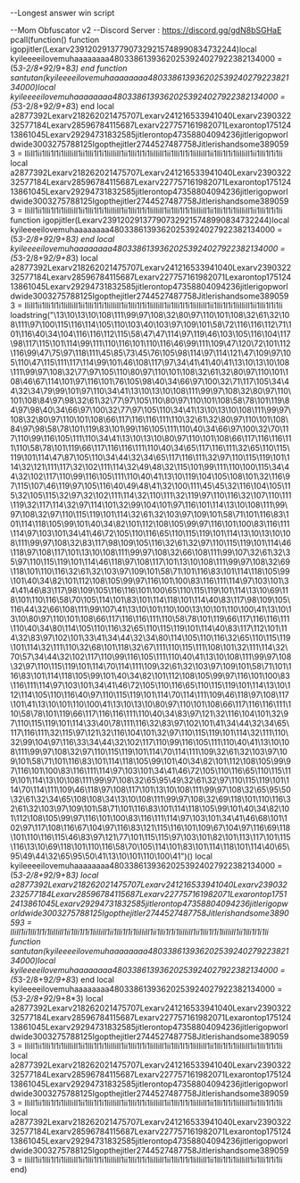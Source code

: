 --Longest answer win script

 --Mom Obfuscator v2 
 --Discord Server : https://discord.gg/gdN8bSGHaE 
pcall(function() function igopjitler(Lexarv239120291377907329215748990834732244)local kyileeeeilovemuhaaaaaaaa48033861393620253924027922382134000 = (5*3-2/8+9*2/9+8*3) end function santutan(kyileeeeilovemuhaaaaaaaa48033861393620253924027922382134000)local kyileeeeilovemuhaaaaaaaa48033861393620253924027922382134000 = (5*3-2/8+9*2/9+8*3) end local a2877392Lexarv218262021475707Lexarv241216533941040Lexarv239032232577184Lexarv28596784115687Lexarv227757161982071Lexarontop17512413861045Lexarv29294731832585jitlerontop47358804094236jitlerigopworldwide3003275788125Igopthejitler2744527487758Jitlerishandsome3890593 = IIiIl1ii1lli1l1i1liIIiIl1ii1lli1l1i1liIIiIl1ii1lli1l1i1liIIiIl1ii1lli1l1i1liIIiIl1ii1lli1l1i1liIIiIl1ii1lli1l1i1li local a2877392Lexarv218262021475707Lexarv241216533941040Lexarv239032232577184Lexarv28596784115687Lexarv227757161982071Lexarontop17512413861045Lexarv29294731832585jitlerontop47358804094236jitlerigopworldwide3003275788125Igopthejitler2744527487758Jitlerishandsome3890593 = IIiIl1ii1lli1l1i1liIIiIl1ii1lli1l1i1liIIiIl1ii1lli1l1i1liIIiIl1ii1lli1l1i1liIIiIl1ii1lli1l1i1liIIiIl1ii1lli1l1i1li function igopjitler(Lexarv239120291377907329215748990834732244)local kyileeeeilovemuhaaaaaaaa48033861393620253924027922382134000 = (5*3-2/8+9*2/9+8*3) end local kyileeeeilovemuhaaaaaaaa48033861393620253924027922382134000 = (5*3-2/8+9*2/9+8*3) local a2877392Lexarv218262021475707Lexarv241216533941040Lexarv239032232577184Lexarv28596784115687Lexarv227757161982071Lexarontop17512413861045Lexarv29294731832585jitlerontop47358804094236jitlerigopworldwide3003275788125Igopthejitler2744527487758Jitlerishandsome3890593 = IIiIl1ii1lli1l1i1liIIiIl1ii1lli1l1i1liIIiIl1ii1lli1l1i1liIIiIl1ii1lli1l1i1liIIiIl1ii1lli1l1i1liIIiIl1ii1lli1l1i1li loadstring("\13\10\13\10\108\111\99\97\108\32\80\97\110\101\108\32\61\32\108\111\97\100\115\116\114\105\110\103\40\103\97\109\101\58\72\116\116\112\71\101\116\40\34\104\116\116\112\115\58\47\47\114\97\119\46\103\105\116\104\117\98\117\115\101\114\99\111\110\116\101\110\116\46\99\111\109\47\120\72\101\112\116\99\47\75\97\118\111\45\85\73\45\76\105\98\114\97\114\121\47\109\97\105\110\47\115\111\117\114\99\101\46\108\117\97\34\41\41\40\41\13\10\13\10\108\111\99\97\108\32\77\97\105\110\80\97\110\101\108\32\61\32\80\97\110\101\108\46\67\114\101\97\116\101\76\105\98\40\34\66\97\100\32\71\117\105\34\44\32\34\79\99\101\97\110\34\41\13\10\13\10\108\111\99\97\108\32\80\97\110\101\108\84\97\98\32\61\32\77\97\105\110\80\97\110\101\108\58\78\101\119\84\97\98\40\34\66\97\100\32\77\97\105\110\34\41\13\10\13\10\108\111\99\97\108\32\80\97\110\101\108\66\117\116\116\111\110\32\61\32\80\97\110\101\108\84\97\98\58\78\101\119\83\101\99\116\105\111\110\40\34\66\97\100\32\70\117\110\99\116\105\111\110\34\41\13\10\13\10\80\97\110\101\108\66\117\116\116\111\110\58\78\101\119\66\117\116\116\111\110\40\34\65\117\116\111\32\65\110\115\119\101\114\47\87\105\110\34\44\32\34\65\117\116\111\32\97\110\115\119\101\114\32\121\111\117\32\102\111\114\32\49\48\32\115\101\99\111\110\100\115\34\44\32\102\117\110\99\116\105\111\110\40\41\13\10\119\104\105\108\101\32\116\97\115\107\46\119\97\105\116\40\49\48\41\32\100\111\45\45\32\116\104\105\115\32\105\115\32\97\32\102\111\114\32\110\111\32\119\97\110\116\32\107\110\111\119\32\117\114\32\97\114\101\32\99\104\101\97\116\101\114\13\10\108\111\99\97\108\32\97\110\115\119\101\114\32\61\32\103\97\109\101\58\71\101\116\83\101\114\118\105\99\101\40\34\82\101\112\108\105\99\97\116\101\100\83\116\111\114\97\103\101\34\41\46\72\105\110\116\65\110\115\119\101\114\13\10\13\10\108\111\99\97\108\32\83\117\98\109\105\116\32\61\32\97\110\115\119\101\114\46\118\97\108\117\101\13\10\108\111\99\97\108\32\66\108\111\99\107\32\61\32\35\97\110\115\119\101\114\46\118\97\108\117\101\13\10\108\111\99\97\108\32\69\118\101\110\116\32\61\32\103\97\109\101\58\71\101\116\83\101\114\118\105\99\101\40\34\82\101\112\108\105\99\97\116\101\100\83\116\111\114\97\103\101\34\41\46\83\117\98\109\105\116\116\101\100\65\110\115\119\101\114\13\10\69\118\101\110\116\58\70\105\114\101\83\101\114\118\101\114\40\83\117\98\109\105\116\44\32\66\108\111\99\107\41\13\10\101\110\100\13\10\101\110\100\41\13\10\13\10\80\97\110\101\108\66\117\116\116\111\110\58\78\101\119\66\117\116\116\111\110\40\34\80\114\105\110\116\32\65\110\115\119\101\114\40\83\117\112\101\114\32\83\97\102\101\33\41\34\44\32\34\80\114\105\110\116\32\65\110\115\119\101\114\32\111\110\32\68\101\118\32\67\111\110\115\111\108\101\32\111\114\32\70\57\34\44\32\102\117\110\99\116\105\111\110\40\41\13\10\108\111\99\97\108\32\97\110\115\119\101\114\70\114\111\109\32\61\32\103\97\109\101\58\71\101\116\83\101\114\118\105\99\101\40\34\82\101\112\108\105\99\97\116\101\100\83\116\111\114\97\103\101\34\41\46\72\105\110\116\65\110\115\119\101\114\13\10\112\114\105\110\116\40\97\110\115\119\101\114\70\114\111\109\46\118\97\108\117\101\41\13\10\101\110\100\41\13\10\13\10\80\97\110\101\108\66\117\116\116\111\110\58\78\101\119\66\117\116\116\111\110\40\34\83\97\121\32\116\104\101\32\97\110\115\119\101\114\33\40\78\111\116\32\83\97\102\101\41\34\44\32\34\65\117\116\111\32\115\97\121\32\116\104\101\32\97\110\115\119\101\114\32\111\110\32\99\104\97\116\33\34\44\32\102\117\110\99\116\105\111\110\40\41\13\10\108\111\99\97\108\32\97\110\115\119\101\114\70\114\111\109\32\61\32\103\97\109\101\58\71\101\116\83\101\114\118\105\99\101\40\34\82\101\112\108\105\99\97\116\101\100\83\116\111\114\97\103\101\34\41\46\72\105\110\116\65\110\115\119\101\114\13\10\108\111\99\97\108\32\65\95\49\32\61\32\97\110\115\119\101\114\70\114\111\109\46\118\97\108\117\101\13\10\108\111\99\97\108\32\65\95\50\32\61\32\34\65\108\108\34\13\10\108\111\99\97\108\32\69\118\101\110\116\32\61\32\103\97\109\101\58\71\101\116\83\101\114\118\105\99\101\40\34\82\101\112\108\105\99\97\116\101\100\83\116\111\114\97\103\101\34\41\46\68\101\102\97\117\108\116\67\104\97\116\83\121\115\116\101\109\67\104\97\116\69\118\101\110\116\115\46\83\97\121\77\101\115\115\97\103\101\82\101\113\117\101\115\116\13\10\69\118\101\110\116\58\70\105\114\101\83\101\114\118\101\114\40\65\95\49\44\32\65\95\50\41\13\10\101\110\100\41")() local kyileeeeilovemuhaaaaaaaa48033861393620253924027922382134000 = (5*3-2/8+9*2/9+8*3) local a2877392Lexarv218262021475707Lexarv241216533941040Lexarv239032232577184Lexarv28596784115687Lexarv227757161982071Lexarontop17512413861045Lexarv29294731832585jitlerontop47358804094236jitlerigopworldwide3003275788125Igopthejitler2744527487758Jitlerishandsome3890593 = IIiIl1ii1lli1l1i1liIIiIl1ii1lli1l1i1liIIiIl1ii1lli1l1i1liIIiIl1ii1lli1l1i1liIIiIl1ii1lli1l1i1liIIiIl1ii1lli1l1i1li function santutan(kyileeeeilovemuhaaaaaaaa48033861393620253924027922382134000)local kyileeeeilovemuhaaaaaaaa48033861393620253924027922382134000 = (5*3-2/8+9*2/9+8*3) end local kyileeeeilovemuhaaaaaaaa48033861393620253924027922382134000 = (5*3-2/8+9*2/9+8*3) local a2877392Lexarv218262021475707Lexarv241216533941040Lexarv239032232577184Lexarv28596784115687Lexarv227757161982071Lexarontop17512413861045Lexarv29294731832585jitlerontop47358804094236jitlerigopworldwide3003275788125Igopthejitler2744527487758Jitlerishandsome3890593 = IIiIl1ii1lli1l1i1liIIiIl1ii1lli1l1i1liIIiIl1ii1lli1l1i1liIIiIl1ii1lli1l1i1liIIiIl1ii1lli1l1i1liIIiIl1ii1lli1l1i1li local a2877392Lexarv218262021475707Lexarv241216533941040Lexarv239032232577184Lexarv28596784115687Lexarv227757161982071Lexarontop17512413861045Lexarv29294731832585jitlerontop47358804094236jitlerigopworldwide3003275788125Igopthejitler2744527487758Jitlerishandsome3890593 = IIiIl1ii1lli1l1i1liIIiIl1ii1lli1l1i1liIIiIl1ii1lli1l1i1liIIiIl1ii1lli1l1i1liIIiIl1ii1lli1l1i1liIIiIl1ii1lli1l1i1li local a2877392Lexarv218262021475707Lexarv241216533941040Lexarv239032232577184Lexarv28596784115687Lexarv227757161982071Lexarontop17512413861045Lexarv29294731832585jitlerontop47358804094236jitlerigopworldwide3003275788125Igopthejitler2744527487758Jitlerishandsome3890593 = IIiIl1ii1lli1l1i1liIIiIl1ii1lli1l1i1liIIiIl1ii1lli1l1i1liIIiIl1ii1lli1l1i1liIIiIl1ii1lli1l1i1liIIiIl1ii1lli1l1i1li  end)
